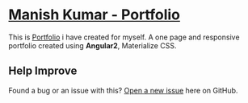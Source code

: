# [Manish Kumar - Portfolio](https://manishjanky.github.io/angular2-portfolio)
This is [Portfolio](https://manishjanky.github.io/angular2-portfolio) i have created for myself. A one page and  responsive portfolio created using **Angular2**, Materialize CSS.

## Help Improve

Found a bug or an issue with this? [Open a new issue](https://github.com/manishjanky/manishjanky.github.io/issues) here on GitHub. 
